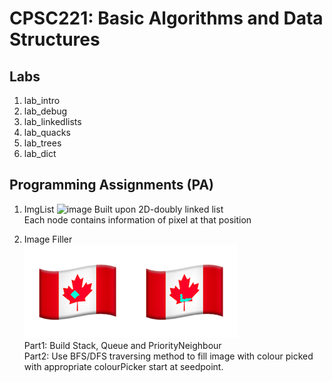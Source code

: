 # CPSC221: Basic Algorithms and Data Structures

## Labs
1. lab_intro
2. lab_debug
3. lab_linkedlists
4. lab_quacks
5. lab_trees
6. lab_dict

## Programming Assignments (PA)
1. ImgList
![image](https://user-images.githubusercontent.com/69894554/156712130-dac0b1c7-7d60-4db2-b826-2d0d816ddee4.png)
Built upon 2D-doubly linked list  
Each node contains information of pixel at that position    

2. Image Filler  
![image](/pa2/images/bfsnegative.gif)![image](/pa2/images/dfsnegative.gif)  
Part1: Build Stack, Queue and PriorityNeighbour  
Part2: Use BFS/DFS traversing method to fill image with colour picked with appropriate colourPicker start at seedpoint.
